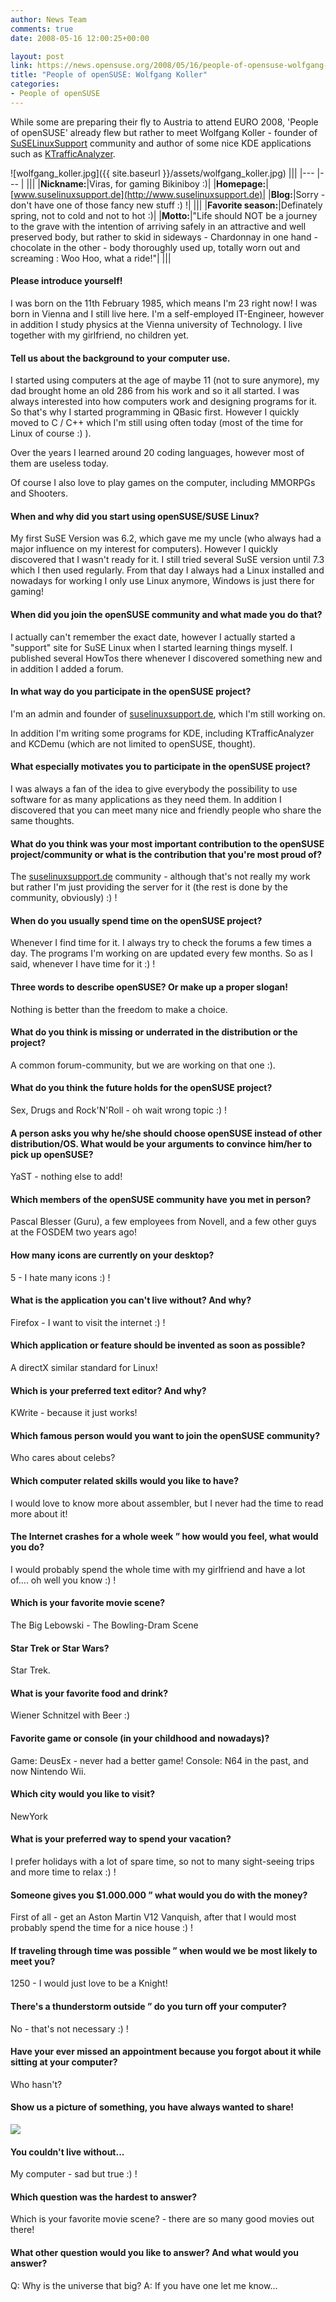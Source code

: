 ```yaml
---
author: News Team
comments: true
date: 2008-05-16 12:00:25+00:00

layout: post
link: https://news.opensuse.org/2008/05/16/people-of-opensuse-wolfgang-koller/
title: "People of openSUSE: Wolfgang Koller"
categories:
- People of openSUSE
---
```

While some are preparing their fly to Austria to attend EURO 2008, 'People of openSUSE' already flew but rather to meet Wolfgang Koller - founder of [SuSELinuxSupport](http://www.suselinuxsupport.de) community and author of some nice KDE applications such as [KTrafficAnalyzer](http://www.kde-apps.org/content/show.php/KTrafficAnalyzer?content=22134).

<!-- more -->
![wolfgang_koller.jpg]({{ site.baseurl }}/assets/wolfgang_koller.jpg)
|||
|--- |--- |
|||
|**Nickname:**|Viras, for gaming Bikiniboy :)|
|**Homepage:**|[www.suselinuxsupport.de](http://www.suselinuxsupport.de)|
|**Blog:**|Sorry - don't have one of those fancy new stuff :) !|
|||
|**Favorite season:**|Definately spring, not to cold and not to hot :)|
|**Motto:**|"Life should NOT be a journey to the grave with the intention of arriving safely in an attractive and well preserved body, but rather to skid in sideways - Chardonnay in one hand - chocolate in the other - body thoroughly used up, totally worn out and screaming : Woo Hoo, what a ride!"|
|||







#### Please introduce yourself!


I was born on the 11th February 1985, which means I'm 23 right now! I was born in Vienna and I still live here. I'm a self-employed IT-Engineer, however in addition I study physics at the Vienna university of Technology. I live together with my girlfriend, no children yet.






#### Tell us about the background to your computer use.


I started using computers at the age of maybe 11 (not to sure anymore), my dad brought home an old 286 from his work and so it all started. I was always interested into how computers work and designing programs for it. So that's why I started programming in QBasic first. However I quickly moved to C / C++ which I'm still using often today (most of the time for Linux of course :) ).

Over the years I learned around 20 coding languages, however most of them are useless today.

Of course I also love to play games on the computer, including MMORPGs and Shooters.






#### When and why did you start using openSUSE/SUSE Linux?


My first SuSE Version was 6.2, which gave me my uncle (who always had a major influence on my interest for computers). However I quickly discovered that I wasn't ready for it. I still tried several SuSE version until 7.3 which I then used regularly. From that day I always had a Linux installed and nowadays for working I only use Linux anymore, Windows is just there for gaming!






#### When did you join the openSUSE community and what made you do that?


I actually can't remember the exact date, however I actually started a "support" site for SuSE Linux when I started learning things myself. I published several HowTos there whenever I discovered something new and in addition I added a forum.






#### In what way do you participate in the openSUSE project?


I'm an admin and founder of [suselinuxsupport.de](http://www.suselinuxsupport.de), which I'm still working on.

In addition I'm writing some programs for KDE, including KTrafficAnalyzer and KCDemu (which are not limited to openSUSE, thought).






#### What especially motivates you to participate in the openSUSE project?


I was always a fan of the idea to give everybody the possibility to use software for as many applications as they need them. In addition I discovered that you can meet many nice and friendly people who share the same thoughts.






#### What do you think was your most important contribution to the openSUSE project/community or what is the contribution that you're most proud of?


The [suselinuxsupport.de](http://www.suselinuxsupport.de) community - although that's not really my work but rather I'm just providing the server for it (the rest is done by the community, obviously) :) !






#### When do you usually spend time on the openSUSE project?


Whenever I find time for it. I always try to check the forums a few times a day. The programs I'm working on are updated every few months. So as I said, whenever I have time for it :) !






#### Three words to describe openSUSE? Or make up a proper slogan!


Nothing is better than the freedom to make a choice.






#### What do you think is missing or underrated in the distribution or the project?


A common forum-community, but we are working on that one :).






#### What do you think the future holds for the openSUSE project?


Sex, Drugs and Rock'N'Roll - oh wait wrong topic :) !






#### A person asks you why he/she should choose openSUSE instead of other distribution/OS. What would be your arguments to convince him/her to pick up openSUSE?


YaST - nothing else to add!






#### Which members of the openSUSE community have you met in person?


Pascal Blesser (Guru), a few employees from Novell, and a few other guys at the FOSDEM two years ago!






#### How many icons are currently on your desktop?


5 - I hate many icons :) !






#### What is the application you can't live without? And why?


Firefox - I want to visit the internet :) !






#### Which application or feature should be invented as soon as possible?


A directX similar standard for Linux!






#### Which is your preferred text editor? And why?


KWrite - because it just works!






#### Which famous person would you want to join the openSUSE community?


Who cares about celebs?






#### Which computer related skills would you like to have?


I would love to know more about assembler, but I never had the time to read more about it!






#### The Internet crashes for a whole week ” how would you feel, what would you do?


I would probably spend the whole time with my girlfriend and have a lot of.... oh well you know :) !






#### Which is your favorite movie scene?


The Big Lebowski - The Bowling-Dram Scene






#### Star Trek or Star Wars?


Star Trek.






#### What is your favorite food and drink?


Wiener Schnitzel with Beer :)






#### Favorite game or console (in your childhood and nowadays)?


Game: DeusEx - never had a better game!
Console: N64 in the past, and now Nintendo Wii.






#### Which city would you like to visit?


NewYork






#### What is your preferred way to spend your vacation?


I prefer holidays with a lot of spare time, so not to many sight-seeing trips and more time to relax :) !






#### Someone gives you $1.000.000 ” what would you do with the money?


First of all - get an Aston Martin V12 Vanquish, after that I would most probably spend the time for a nice house :) !






#### If traveling through time was possible ” when would we be most likely to meet you?


1250 - I would just love to be a Knight!






#### There's a thunderstorm outside ” do you turn off your computer?


No - that's not necessary :) !






#### Have your ever missed an appointment because you forgot about it while sitting at your computer?


Who hasn't?






#### Show us a picture of something, you have always wanted to share!


[![](http://www.ast.cam.ac.uk/~regan/quasar.jpg)](http://www.ast.cam.ac.uk/~regan/quasar.jpg)






#### You couldn't live without...


My computer - sad but true :) !






#### Which question was the hardest to answer?


Which is your favorite movie scene? - there are so many good movies out there!






#### What other question would you like to answer? And what would you answer?


Q: Why is the universe that big?
A: If you have one let me know...


		
